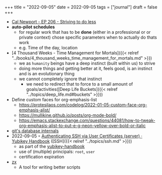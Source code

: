 +++
title = "2022-09-05"
date = 2022-09-05
tags = ["journal"]
draft = false
+++

-   [Cal Newport - EP 206 - Striving to do less](https://player.fm/1BRJfYU)
-   **auto-pilot schedules**
    -   for regular work that has to be **done** (either in a professional or or private context) chose specific parameters when to actually do thats work
    -   e.g. Time of the day, location
-   [4 Thousand Weeks - Time Management for Mortals]({{< relref "../books/4_thousand_weeks_time_management_for_mortals.md" >}})
    -   we as `humanity` beings have a deep instinct (built within us) to strive
    -   doing more things and getting better at it, feels good, is an instinct and is an evolutionary thing
    -   we cannot completely ignore that instinct
        -   we need to redirect that to force to a small amount of goals/activities([Deep Life Buckets]({{< relref "../topics/deep_life.md#buckets" >}}))
-   Define custom faces for org-emphasis-list
    -   <https://protesilaos.com/codelog/2022-01-05-custom-face-org-emphasis-alist/>
    -   <https://mullikine.github.io/posts/org-mode-bold/>
    -   <https://emacs.stackexchange.com/questions/44081/how-to-tweak-org-emphasis-alist-to-put-e-g-neon-yellow-over-bold-or-italic>
-   [git's database internals](https://github.blog/2022-09-02-gits-database-internals-v-scalability/)
-   2022-09-05 ◦ [Authenticating SSH via User Certificates (server) · Yubikey Handbook](https://ruimarinho.gitbooks.io/yubikey-handbook/content/ssh/authenticating-ssh-via-user-certificates-server/)  ([SSH]({{< relref "../topics/ssh.md" >}}))
    -   as part of the [yubikey-handbook](https://ruimarinho.gitbooks.io/yubikey-handbook/content/)
    -   use of (multiple) principals: `root`, `user`
    -   certification expiration
-   [zx](https://github.com/google/zx)
    -   A tool for writing better scripts
